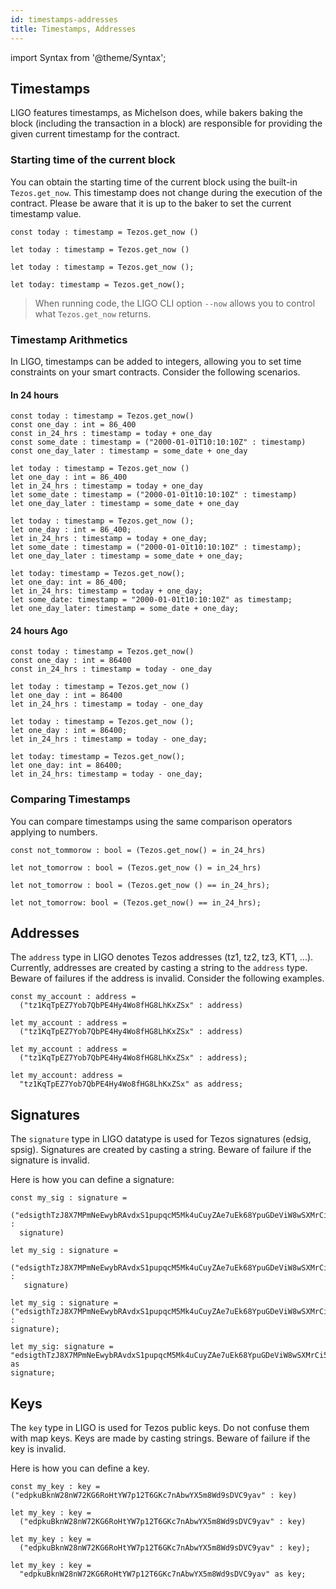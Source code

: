 ```yaml
---
id: timestamps-addresses
title: Timestamps, Addresses
---
```


import Syntax from '@theme/Syntax';

## Timestamps

LIGO features timestamps, as Michelson does, while bakers baking the
block (including the transaction in a block) are responsible for
providing the given current timestamp for the contract.

### Starting time of the current block

You can obtain the starting time of the current block using the 
built-in `Tezos.get_now`. This timestamp does not change during the execution 
of the contract. Please be aware that it is up to the baker to set the
current timestamp value.

<Syntax syntax="pascaligo">

```pascaligo group=a
const today : timestamp = Tezos.get_now ()
```

</Syntax>
<Syntax syntax="cameligo">

```cameligo group=a
let today : timestamp = Tezos.get_now ()
```

</Syntax>
<Syntax syntax="reasonligo">

```reasonligo group=a
let today : timestamp = Tezos.get_now ();
```

</Syntax>
<Syntax syntax="jsligo">

```jsligo group=a
let today: timestamp = Tezos.get_now();
```

</Syntax>


> When running code, the LIGO CLI option `--now`
> allows you to control what `Tezos.get_now` returns.

### Timestamp Arithmetics

In LIGO, timestamps can be added to integers, allowing you to set time
constraints on your smart contracts. Consider the following scenarios.

#### In 24 hours


<Syntax syntax="pascaligo">

```pascaligo group=b
const today : timestamp = Tezos.get_now()
const one_day : int = 86_400
const in_24_hrs : timestamp = today + one_day
const some_date : timestamp = ("2000-01-01T10:10:10Z" : timestamp)
const one_day_later : timestamp = some_date + one_day
```

</Syntax>
<Syntax syntax="cameligo">

```cameligo group=b
let today : timestamp = Tezos.get_now ()
let one_day : int = 86_400
let in_24_hrs : timestamp = today + one_day
let some_date : timestamp = ("2000-01-01t10:10:10Z" : timestamp)
let one_day_later : timestamp = some_date + one_day
```

</Syntax>
<Syntax syntax="reasonligo">

```reasonligo group=b
let today : timestamp = Tezos.get_now ();
let one_day : int = 86_400;
let in_24_hrs : timestamp = today + one_day;
let some_date : timestamp = ("2000-01-01t10:10:10Z" : timestamp);
let one_day_later : timestamp = some_date + one_day;
```

</Syntax>
<Syntax syntax="jsligo">

```jsligo group=b
let today: timestamp = Tezos.get_now();
let one_day: int = 86_400;
let in_24_hrs: timestamp = today + one_day;
let some_date: timestamp = "2000-01-01t10:10:10Z" as timestamp;
let one_day_later: timestamp = some_date + one_day;
```

</Syntax>


#### 24 hours Ago


<Syntax syntax="pascaligo">

```pascaligo group=c
const today : timestamp = Tezos.get_now()
const one_day : int = 86400
const in_24_hrs : timestamp = today - one_day
```

</Syntax>
<Syntax syntax="cameligo">

```cameligo group=c
let today : timestamp = Tezos.get_now ()
let one_day : int = 86400
let in_24_hrs : timestamp = today - one_day
```

</Syntax>
<Syntax syntax="reasonligo">

```reasonligo group=c
let today : timestamp = Tezos.get_now ();
let one_day : int = 86400;
let in_24_hrs : timestamp = today - one_day;
```

</Syntax>
<Syntax syntax="jsligo">

```jsligo group=c
let today: timestamp = Tezos.get_now();
let one_day: int = 86400;
let in_24_hrs: timestamp = today - one_day;
```

</Syntax>


### Comparing Timestamps

You can compare timestamps using the same comparison operators
applying to numbers.


<Syntax syntax="pascaligo">

```pascaligo group=c
const not_tommorow : bool = (Tezos.get_now() = in_24_hrs)
```

</Syntax>
<Syntax syntax="cameligo">

```cameligo group=c
let not_tomorrow : bool = (Tezos.get_now () = in_24_hrs)
```

</Syntax>
<Syntax syntax="reasonligo">

```reasonligo group=c
let not_tomorrow : bool = (Tezos.get_now () == in_24_hrs);
```

</Syntax>
<Syntax syntax="jsligo">

```jsligo group=c
let not_tomorrow: bool = (Tezos.get_now() == in_24_hrs);
```

</Syntax>


## Addresses

The `address` type in LIGO denotes Tezos addresses (tz1, tz2, tz3,
KT1, ...). Currently, addresses are created by casting a string to the
`address` type. Beware of failures if the address is invalid. Consider
the following examples.


<Syntax syntax="pascaligo">

```pascaligo group=d
const my_account : address =
  ("tz1KqTpEZ7Yob7QbPE4Hy4Wo8fHG8LhKxZSx" : address)
```

</Syntax>
<Syntax syntax="cameligo">

```cameligo group=d
let my_account : address =
  ("tz1KqTpEZ7Yob7QbPE4Hy4Wo8fHG8LhKxZSx" : address)
```

</Syntax>
<Syntax syntax="reasonligo">

```reasonligo group=d
let my_account : address =
  ("tz1KqTpEZ7Yob7QbPE4Hy4Wo8fHG8LhKxZSx" : address);
```

</Syntax>
<Syntax syntax="jsligo">

```jsligo group=d
let my_account: address =
  "tz1KqTpEZ7Yob7QbPE4Hy4Wo8fHG8LhKxZSx" as address;
```

</Syntax>

## Signatures

The `signature` type in LIGO datatype is used for Tezos signatures
(edsig, spsig). Signatures are created by casting a string. Beware of
failure if the signature is invalid.

Here is how you can define a signature:


<Syntax syntax="pascaligo">

```pascaligo group=e
const my_sig : signature =
  ("edsigthTzJ8X7MPmNeEwybRAvdxS1pupqcM5Mk4uCuyZAe7uEk68YpuGDeViW8wSXMrCi5CwoNgqs8V2w8ayB5dMJzrYCHhD8C7" :
  signature)
```

</Syntax>
<Syntax syntax="cameligo">

```cameligo group=e
let my_sig : signature =
   ("edsigthTzJ8X7MPmNeEwybRAvdxS1pupqcM5Mk4uCuyZAe7uEk68YpuGDeViW8wSXMrCi5CwoNgqs8V2w8ayB5dMJzrYCHhD8C7" :
   signature)
```

</Syntax>
<Syntax syntax="reasonligo">

```reasonligo group=e
let my_sig : signature =
("edsigthTzJ8X7MPmNeEwybRAvdxS1pupqcM5Mk4uCuyZAe7uEk68YpuGDeViW8wSXMrCi5CwoNgqs8V2w8ayB5dMJzrYCHhD8C7" :
signature);
```

</Syntax>
<Syntax syntax="jsligo">

```jsligo group=e
let my_sig: signature =
"edsigthTzJ8X7MPmNeEwybRAvdxS1pupqcM5Mk4uCuyZAe7uEk68YpuGDeViW8wSXMrCi5CwoNgqs8V2w8ayB5dMJzrYCHhD8C7" as
signature;
```

</Syntax>


## Keys

The `key` type in LIGO is used for Tezos public keys. Do not confuse
them with map keys. Keys are made by casting strings. Beware of
failure if the key is invalid.

Here is how you can define a key.


<Syntax syntax="pascaligo">

```pascaligo group=f
const my_key : key =
("edpkuBknW28nW72KG6RoHtYW7p12T6GKc7nAbwYX5m8Wd9sDVC9yav" : key)
```

</Syntax>
<Syntax syntax="cameligo">

```cameligo group=f
let my_key : key =
  ("edpkuBknW28nW72KG6RoHtYW7p12T6GKc7nAbwYX5m8Wd9sDVC9yav" : key)
```

</Syntax>
<Syntax syntax="reasonligo">

```reasonligo group=f
let my_key : key =
  ("edpkuBknW28nW72KG6RoHtYW7p12T6GKc7nAbwYX5m8Wd9sDVC9yav" : key);
```

</Syntax>
<Syntax syntax="jsligo">

```jsligo group=f
let my_key : key =
  "edpkuBknW28nW72KG6RoHtYW7p12T6GKc7nAbwYX5m8Wd9sDVC9yav" as key;
```

</Syntax>

